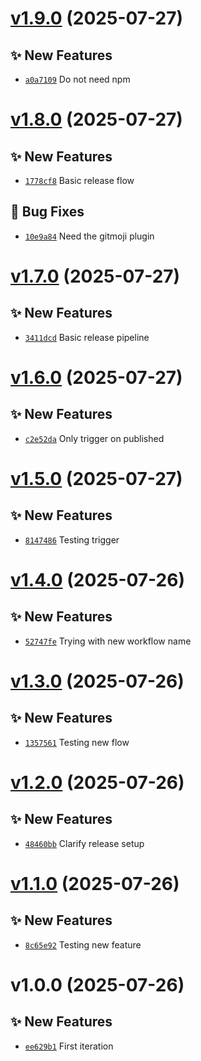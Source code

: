 # [v1.9.0](https://github.com/fredrkl/mvc-demo/compare/v1.8.0...v1.9.0) (2025-07-27)

## ✨ New Features
- [`a0a7109`](https://github.com/fredrkl/mvc-demo/commit/a0a7109)  Do not need npm

# [v1.8.0](https://github.com/fredrkl/mvc-demo/compare/v1.7.0...v1.8.0) (2025-07-27)

## ✨ New Features
- [`1778cf8`](https://github.com/fredrkl/mvc-demo/commit/1778cf8)  Basic release flow 

## 🐛 Bug Fixes
- [`10e9a84`](https://github.com/fredrkl/mvc-demo/commit/10e9a84)  Need the gitmoji plugin

# [v1.7.0](https://github.com/fredrkl/mvc-demo/compare/v1.6.0...v1.7.0) (2025-07-27)

## ✨ New Features
- [`3411dcd`](https://github.com/fredrkl/mvc-demo/commit/3411dcd)  Basic release pipeline

# [v1.6.0](https://github.com/fredrkl/mvc-demo/compare/v1.5.0...v1.6.0) (2025-07-27)

## ✨ New Features
- [`c2e52da`](https://github.com/fredrkl/mvc-demo/commit/c2e52da)  Only trigger on published

# [v1.5.0](https://github.com/fredrkl/mvc-demo/compare/v1.4.0...v1.5.0) (2025-07-27)

## ✨ New Features
- [`8147486`](https://github.com/fredrkl/mvc-demo/commit/8147486)  Testing trigger

# [v1.4.0](https://github.com/fredrkl/mvc-demo/compare/v1.3.0...v1.4.0) (2025-07-26)

## ✨ New Features
- [`52747fe`](https://github.com/fredrkl/mvc-demo/commit/52747fe)  Trying with new workflow name

# [v1.3.0](https://github.com/fredrkl/mvc-demo/compare/v1.2.0...v1.3.0) (2025-07-26)

## ✨ New Features
- [`1357561`](https://github.com/fredrkl/mvc-demo/commit/1357561)  Testing new flow

# [v1.2.0](https://github.com/fredrkl/mvc-demo/compare/v1.1.0...v1.2.0) (2025-07-26)

## ✨ New Features
- [`48460bb`](https://github.com/fredrkl/mvc-demo/commit/48460bb)  Clarify release setup

# [v1.1.0](https://github.com/fredrkl/mvc-demo/compare/v1.0.0...v1.1.0) (2025-07-26)

## ✨ New Features
- [`8c65e92`](https://github.com/fredrkl/mvc-demo/commit/8c65e92)  Testing new feature

# v1.0.0 (2025-07-26)

## ✨ New Features
- [`ee629b1`](https://github.com/fredrkl/mvc-demo/commit/ee629b1)  First iteration
